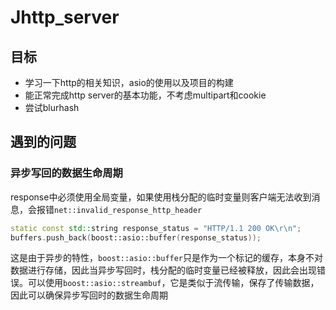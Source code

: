 # Jhttp_server

## 目标

- 学习一下http的相关知识，asio的使用以及项目的构建
- 能正常完成http server的基本功能，不考虑multipart和cookie
- 尝试blurhash

## 遇到的问题

### 异步写回的数据生命周期

response中必须使用全局变量，如果使用栈分配的临时变量则客户端无法收到消息，会报错`net::invalid_response_http_header`

```cpp
static const std::string response_status = "HTTP/1.1 200 OK\r\n";
buffers.push_back(boost::asio::buffer(response_status));
```

这是由于异步的特性，`boost::asio::buffer`只是作为一个标记的缓存，本身不对数据进行存储，因此当异步写回时，栈分配的临时变量已经被释放，因此会出现错误。可以使用`boost::asio::streambuf`，它是类似于流传输，保存了传输数据，因此可以确保异步写回时的数据生命周期
